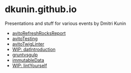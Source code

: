 dkunin.github.io
================

Presentations and stuff for various events by Dmitri Kunin

- [avitoRefreshRocksReport](http://dkunin.github.io/slides/avitoRefreshRocksReport)
- [avitoTesting](http://dkunin.github.io/slides/avitoTesting)
- [avitoTwigLinter](http://dkunin.github.io/slides/avitoTwigLinter)
- [WIP: datIntroduction](http://dkunin.github.io/slides/datIntroduction)
- [gruntvsgulp](http://dkunin.github.io/slides/gruntvsgulp)
- [immutableData](http://dkunin.github.io/slides/immutableData)
- [WIP: lintYourself](http://dkunin.github.io/slides/lintYourself)